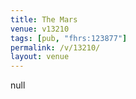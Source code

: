 ```yaml
---
title: The Mars
venue: v13210
tags: [pub, "fhrs:123877"]
permalink: /v/13210/
layout: venue
---
```

null